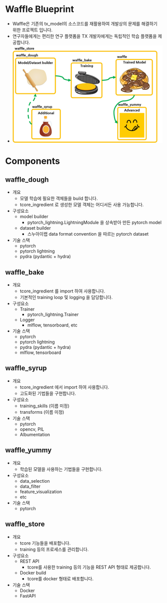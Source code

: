 # Waffle Blueprint
- Waffle은 기존의 tx_model의 소스코드를 재활용하여 개발상의 문제를 해결하기 위한 프로젝트 입니다.
- 연구자들에게는 편리한 연구 플랫폼을 TX 개발자에게는 독립적인 학습 플랫폼을 제공합니다.
- <img src="imgs/architecture_new.jpg" />

# Components
## waffle_dough
- 개요
    - 모델 학습에 필요한 객체들을 build 합니다.
    - tcore_ingredient 로 생성한 모델 객체는 어디서든 사용 가능합니다.
- 구성요소
    - model builder
        - pytorch_lightning.LightningModule 을 상속받아 만든 pytorch model
    - dataset builder
        - 스누아이랩 data format convention 을 따르는 pytorch dataset
- 기술 스택
    - pytorch
    - pytorch lightning
    - pydra (pydantic + hydra)
## waffle_bake
- 개요
    - tcore_ingredient 를 import 하여 사용합니다.
    - 기본적인 training loop 및 logging 을 담당합니다.
- 구성요소
    - Trainer
        - pytorch_lightning.Trainer
    - Logger
        - mlflow, tensorboard, etc
- 기술 스택
    - pytorch
    - pytorch lightning
    - pydra (pydantic + hydra)
    - mlflow, tensorboard
## waffle_syrup
- 개요
    - tcore_ingredient 에서 import 하여 사용합니다.
    - 고도화된 기법들을 구현합니다.
- 구성요소
    - training_skills (이름 미정)
    - transforms (이름 미정)
- 기술 스택
    - pytorch
    - opencv, PIL
    - Albumentation
## waffle_yummy
- 개요
    - 학습된 모델을 사용하는 기법들을 구현합니다.
- 구성요소
    - data_selection
    - data_filter
    - feature_visualization
    - etc
- 기술 스택
    - pytorch
## waffle_store
- 개요
    - tcore 기능들을 배포합니다.
    - training 등의 프로세스를 관리합니다.
- 구성요소
    - REST API
        - tcore를 사용한 training 등의 기능을 REST API 형태로 제공합니다.
    - Docker build
        - tcore를 docker 형태로 배포합니다.
- 기술 스택
    - Docker
    - FastAPI
